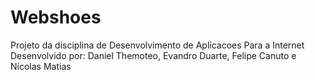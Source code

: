 # Webshoes
Projeto da disciplina de Desenvolvimento de Aplicacoes Para a Internet
Desenvolvido por: Daniel Themoteo, Evandro Duarte, Felipe Canuto e Nícolas Matias
